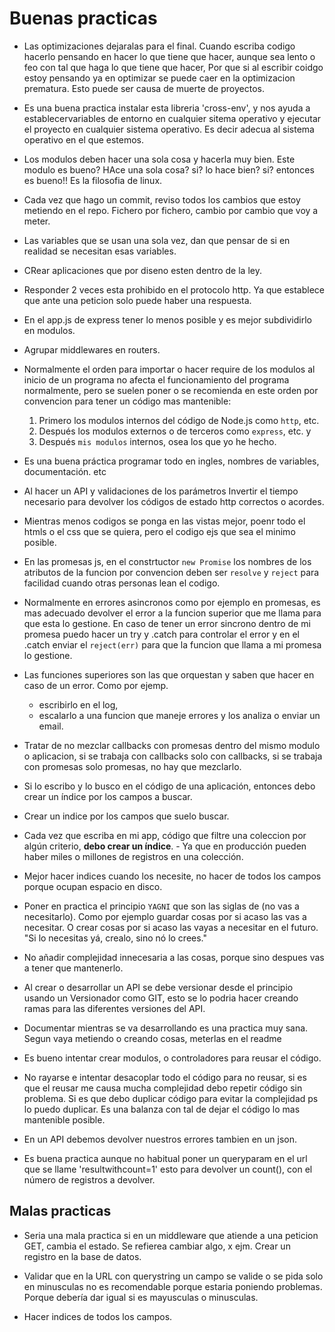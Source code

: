 # Buenas practicas

- Las optimizaciones dejaralas para el final. Cuando escriba codigo hacerlo pensando en hacer lo que tiene que hacer, aunque sea lento o feo con tal que haga lo que tiene que hacer, Por que si al escribir coidgo estoy pensando ya en optimizar se puede caer en la optimizacion prematura. Esto puede ser causa de muerte de proyectos.

- Es una buena practica instalar esta libreria 'cross-env', y nos ayuda a establecervariables de entorno en cualquier sitema operativo y  ejecutar el proyecto en cualquier sistema operativo. Es decir adecua al sistema operativo en el que estemos.
  
- Los modulos deben hacer una sola cosa y hacerla muy bien. Este modulo es bueno? HAce una sola cosa? si? lo hace bien? si? entonces es bueno!! Es la filosofia de linux.

- Cada vez que hago un commit, reviso todos los cambios que estoy metiendo en el repo. Fichero por fichero, cambio por cambio que voy a meter.

- Las variables que se usan una sola vez, dan que pensar de si en realidad se necesitan esas variables.
- CRear aplicaciones que por diseno esten dentro de la ley.
- Responder 2 veces esta prohibido en el protocolo http. Ya que establece que ante una peticion solo puede haber una respuesta.

- En el app.js de express tener lo menos posible y es mejor subdividirlo en modulos.

- Agrupar middlewares en routers.

- Normalmente el orden para importar o hacer require de los modulos al inicio de un programa no afecta el funcionamiento del programa normalmente, pero se suelen poner o se recomienda en este orden por convencion para tener un código mas mantenible:
    1. Primero los modulos internos del código de Node.js como `http`, etc. 
    2. Después los modulos externos o de terceros como `express`, etc. y 
    3. Después `mis modulos` internos, osea los que yo he hecho.

- Es una buena práctica programar todo en ingles, nombres de variables, documentación. etc

- Al hacer un API y validaciones de los parámetros Invertir el tiempo necesario para devolver los códigos de estado http correctos o acordes.

- Mientras menos codigos se ponga en las vistas mejor, poenr todo el htmls o el css que se quiera, pero el codigo ejs que sea el minimo posible.

- En las promesas js, en el constrtuctor `new Promise` los nombres de los atributos de la funcion por convencion deben ser `resolve` y `reject` para facilidad cuando otras personas lean el codigo.

- Normalmente en errores asincronos como por ejemplo en promesas, es mas adecuado devolver el error a la funcion superior que me llama para que esta lo gestione. En caso de tener un error sincrono dentro de mi promesa puedo hacer un try y .catch para  controlar el error y en el .catch enviar el `reject(err)` para que la funcion que llama a mi promesa lo gestione. 

- Las funciones superiores son las que orquestan y saben que hacer en caso de un error. Como por ejemp. 
  - escribirlo en el log, 
  - escalarlo a una funcion que maneje errores y los analiza o enviar un email.


- Tratar de no mezclar callbacks con promesas dentro del mismo modulo o aplicacion, si se trabaja con callbacks solo con callbacks, si se trabaja con promesas solo promesas, no hay que mezclarlo.

- Si lo escribo y lo busco en el código de una aplicación, entonces debo crear un índice por los campos a buscar.
- Crear un indice por los campos que suelo buscar.
- Cada vez que escriba en mi app, código que filtre una coleccion por algún criterio, **debo crear un índice**. - Ya que en producción pueden haber miles o millones de registros en una colección.
- Mejor hacer indices cuando los necesite, no hacer de todos los campos porque ocupan espacio en disco.

- Poner en practica el principio `YAGNI` que son las siglas de (no vas a necesitarlo). Como por ejemplo guardar cosas por si acaso las vas a necesitar. O crear cosas por si acaso las vayas a necesitar en el futuro. "Si lo necesitas yá, crealo, sino nó lo crees."

- No añadir complejidad innecesaria a las cosas, porque sino despues vas a tener que mantenerlo.

- Al crear o desarrollar un API se debe versionar desde el principio usando un Versionador como GIT, esto se lo podria hacer creando ramas para las diferentes versiones del API.

- Documentar mientras se va desarrollando es una practica muy sana. Segun vaya metiendo o creando cosas, meterlas en el readme

- Es bueno intentar crear modulos, o controladores para reusar el código.
  
- No rayarse e intentar desacoplar todo el código para no reusar, si es que el reusar me causa mucha complejidad debo repetir código sin problema. Si es que debo duplicar código para evitar la complejidad ps lo puedo duplicar. Es una balanza con tal de dejar el código lo mas mantenible posible.

- En un API debemos devolver nuestros errores tambien en un json.
- Es buena practica aunque no habitual poner un queryparam en el url que se llame  'resultwithcount=1' esto para devolver un count(), con el número de registros a devolver.

## Malas practicas

- Seria una mala practica si en un middleware que atiende a una peticion GET, cambia el estado. Se refierea cambiar algo, x ejm. Crear un registro en la base de datos.

- Validar que en la URL con querystring un campo se valide o se pida solo en minusculas no es recomendable porque estaria poniendo problemas. Porque debería dar igual si es mayusculas o minusculas.

- Hacer indices de todos los campos.